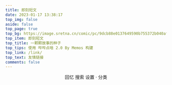 ```yaml
---
title: 即刻短文
date: 2023-01-17 13:38:17
top_img: false
aside: false
top_page: true
top_bg: https://image.sretna.cn/comic/pc/9dcb88e0137649590b755372b040afad.jpg
top_item: 即刻短文
top_title: 一颗颗故事的种子
top_tips: 使用 哔哔点啥 2.0 By Memos 构建
top_link: /link/
top_text: 友情链接
comments: false
---
```

<center>
<span onclick="randomMemo()">回忆</span>
<span onclick="serchMemo()">搜索</span>
<span onclick="setOpenID()">设置</span> · 
<span onclick="showTaglist(this)" data-api="https://tag.diary.storisinz.site/">分类</span>
</center>
<div id="bber"></div>
<script type="module" src="https://immmmm.com/emaction.js?v=230811"></script>
<script src="https://fastly.jsdelivr.net/npm/marked/marked.min.js"></script>
<script src="https://fastly.jsdelivr.net/gh/Tokinx/ViewImage/view-image.min.js"></script>
<script src="https://fastly.jsdelivr.net/gh/Tokinx/Lately/lately.min.js"></script>
<script type="text/javascript">
  var bbMemos = {
    memos : 'https://diary.sinzmise.top/',//修改为自己部署 Memos 的网址，末尾有 / 斜杠
    limit : '10',//默认每次显示 10 条
    creatorId:'1' ,//早期默认为 101 用户，新安装是 1； https://demo.usememos.com/u/101
    twiEnv:'https://tk2.diary.sinzmise.top/',//启开 twikoo 评论，默认 https://metk.edui.fun/
  }
</script>
<script src="/essay/memos.js"></script>
